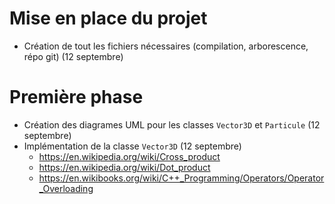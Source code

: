# Mise en place du projet
* Création de tout les fichiers nécessaires (compilation, arborescence, répo git) (12 septembre)

# Première phase
* Création des diagrames UML pour les classes `Vector3D` et `Particule` (12 septembre)
* Implémentation de la classe `Vector3D` (12 septembre)
  * https://en.wikipedia.org/wiki/Cross_product
  * https://en.wikipedia.org/wiki/Dot_product
  * https://en.wikibooks.org/wiki/C++_Programming/Operators/Operator_Overloading
